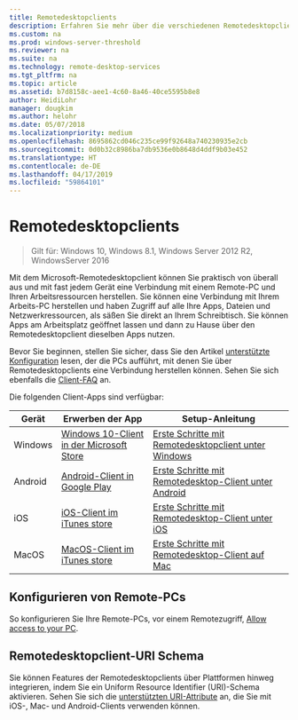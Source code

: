 ```yaml
---
title: Remotedesktopclients
description: Erfahren Sie mehr über die verschiedenen Remotedesktopclients, die für Ihre Geräte verfügbar sind
ms.custom: na
ms.prod: windows-server-threshold
ms.reviewer: na
ms.suite: na
ms.technology: remote-desktop-services
ms.tgt_pltfrm: na
ms.topic: article
ms.assetid: b7d8158c-aee1-4c60-8a46-40ce5595b8e8
author: HeidiLohr
manager: dougkim
ms.author: helohr
ms.date: 05/07/2018
ms.localizationpriority: medium
ms.openlocfilehash: 8695862cd046c235ce99f92648a740230935e2cb
ms.sourcegitcommit: 0d0b32c8986ba7db9536e0b8648d4ddf9b03e452
ms.translationtype: HT
ms.contentlocale: de-DE
ms.lasthandoff: 04/17/2019
ms.locfileid: "59864101"
---
```

# <a name="remote-desktop-clients"></a>Remotedesktopclients

>Gilt für: Windows 10, Windows 8.1, Windows Server 2012 R2, WindowsServer 2016

Mit dem Microsoft-Remotedesktopclient können Sie praktisch von überall aus und mit fast jedem Gerät eine Verbindung mit einem Remote-PC und Ihren Arbeitsressourcen herstellen. Sie können eine Verbindung mit Ihrem Arbeits-PC herstellen und haben Zugriff auf alle Ihre Apps, Dateien und Netzwerkressourcen, als säßen Sie direkt an Ihrem Schreibtisch. Sie können Apps am Arbeitsplatz geöffnet lassen und dann zu Hause über den Remotedesktopclient dieselben Apps nutzen.

Bevor Sie beginnen, stellen Sie sicher, dass Sie den Artikel [unterstützte Konfiguration](remote-desktop-supported-config.md) lesen, der die PCs aufführt, mit denen Sie über Remotedesktopclients eine Verbindung herstellen können. Sehen Sie sich ebenfalls die [Client-FAQ](remote-desktop-client-faq.md) an.

Die folgenden Client-Apps sind verfügbar:

| Gerät   | Erwerben der App                                                                                                     | Setup-Anleitung                                                                |
|----------|-----------------------------------------------------------------------------------------------------------------|------------------------------------------------------------------------------------|
| Windows  | [Windows 10-Client in der Microsoft Store](https://go.microsoft.com/fwlink/?LinkID=616709)                      | [Erste Schritte mit Remotedesktopclient unter Windows](windows.md)                |
| Android  | [Android-Client in Google Play](https://play.google.com/store/apps/details?id=com.microsoft.rdc.android)        | [Erste Schritte mit Remotedesktop-Client unter Android](remote-desktop-android.md) |
| iOS      | [iOS-Client im iTunes store](https://itunes.apple.com/us/app/microsoft-remote-desktop/id714464092?mt=8)     | [Erste Schritte mit Remotedesktop-Client unter iOS](remote-desktop-ios.md)         |
| MacOS    | [MacOS-Client im iTunes store](https://itunes.apple.com/us/app/microsoft-remote-desktop/id1295203466?mt=12) | [Erste Schritte mit Remotedesktop-Client auf Mac](remote-desktop-mac.md)         |


## <a name="configuring-the-remote-pc"></a>Konfigurieren von Remote-PCs

So konfigurieren Sie Ihre Remote-PCs, vor einem Remotezugriff, [Allow access to your PC](remote-desktop-allow-access.md).

## <a name="remote-desktop-client-uri-scheme"></a>Remotedesktopclient-URI Schema
Sie können Features der Remotedesktopclients über Plattformen hinweg integrieren, indem Sie ein Uniform Resource Identifier (URI)-Schema aktivieren. Sehen Sie sich die [unterstützten URI-Attribute](remote-desktop-uri.md) an, die Sie mit iOS-, Mac- und Android-Clients verwenden können.
